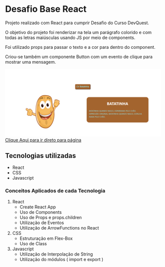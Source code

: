 # Desafio Base React
Projeto realizado com React para cumprir Desafio do Curso DevQuest.
<p>
O objetivo do projeto foi renderizar na tela um parágrafo colorido e com todas as letras maiúsculas usando JS por meio de components.

Foi utilizado props para passar o texto e a cor para dentro do component.

Criou-se também um componente Button com um evento de clique para mostrar uma mensagem.
</p>

<img src ="./src/gif/tela.gif" alt="gif da tela do projeto.">
<a href="https://quest-react-basico.vercel.app/" target="_blank">Clique Aqui para ir direto para página</a>

## Tecnologias utilizadas
- React
- CSS
- Javascript

### Conceitos Aplicados de cada Tecnologia
<ol>
    <li>React
        <ul>
        <li>Create React App</li>
        <li>Uso de Components</li>
        <li>Uso de Props e props.children</li>
        <li>Utilização de Eventos</li>
        <li>Utilização de ArrowFunctions no React</li>
        </ul>
    </li>
    <li>CSS
        <ul>
        <li>Estruturação em Flex-Box</li>
        <li>Uso de Class</li>
        </ul>
    </li>
    <li>Javascript
        <ul>
        <li>Utilização de Interpolação de String </li>
        <li>Utilização do módulos ( import e export ) </li>
        </ul>
    </li>

</ol>


